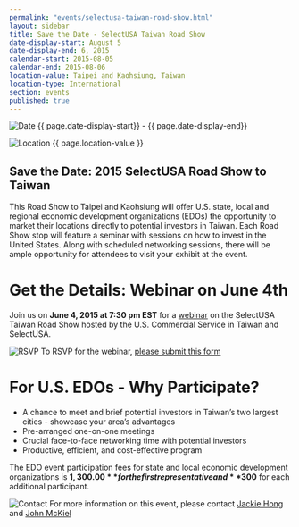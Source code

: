 ```yaml
---
permalink: "events/selectusa-taiwan-road-show.html"
layout: sidebar
title: Save the Date - SelectUSA Taiwan Road Show
date-display-start: August 5
date-display-end: 6, 2015
calendar-start: 2015-08-05
calendar-end: 2015-08-06
location-value: Taipei and Kaohsiung, Taiwan
location-type: International
section: events
published: true
---
```


![Date](https://google.github.io/material-design-icons/action/svg/design/ic_event_24px.svg "Date") {{ page.date-display-start}} - {{ page.date-display-end}}

![Location](http://google.github.io/material-design-icons/social/svg/design/ic_location_city_24px.svg "Location") {{ page.location-value }}

## Save the Date: 2015 SelectUSA Road Show to Taiwan

This Road Show to Taipei and Kaohsiung will offer U.S. state, local and regional economic development organizations (EDOs) the opportunity to market their locations directly to potential investors in Taiwan. Each Road Show stop will feature a seminar with sessions on how to invest in the United States. Along with scheduled networking sessions, there will be ample opportunity for attendees to visit your exhibit at the event. 

# Get the Details: Webinar on June 4th

Join us on **June 4, 2015 at 7:30 pm EST** for a [webinar](https://adobeformscentral.com/?f=osc7KmHK9CQxDKBayqNuqQ) on the SelectUSA Taiwan Road Show hosted by the U.S. Commercial Service in Taiwan and SelectUSA.

![RSVP](https://google.github.io/material-design-icons/content/svg/design/ic_send_24px.svg "RSVP") To RSVP for the webinar, [please submit this form](https://adobeformscentral.com/?f=osc7KmHK9CQxDKBayqNuqQ)

# For U.S. EDOs - Why Participate?

* A chance to meet and brief potential investors in Taiwan’s two largest cities - showcase your area’s advantages
* Pre-arranged one-on-one meetings
* Crucial face-to-face networking time with potential investors 
* Productive, efficient, and cost-effective program

The EDO event participation fees for state and local economic development organizations is **$1,300.00** for the first representative and **$300** for each additional participant.

![Contact](https://google.github.io/material-design-icons/action/svg/design/ic_question_answer_24px.svg "Contact") For more information on this event, please contact [Jackie Hong](mailto:jackie.hong@trade.gov) and [John McKiel](mailto:john.mckiel@trade.gov)
